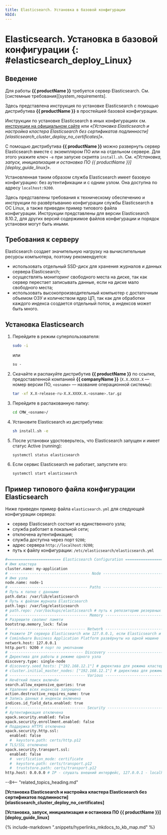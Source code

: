 ```yaml
---
title: Elasticsearch. Установка в базовой конфигурации
kbId: 
---
```


# Elasticsearch. Установка в базовой конфигурации {: #elasticsearch_deploy_Linux}

## Введение

Для работы **{{ productName }}** требуется сервер Elasticsearch. См. [системные требования][system_requirements].

Здесь представлена инструкция по установке Elasticsearch с помощью дистрибутива **{{ productName }}** в простейшей базовой конфигурации.

Инструкции по установке Elasticsearch в иных конфигурациях см. [инструкции на официальном сайте](https://www.elastic.co/guide/en/elasticsearch/reference/current/targz.html) или _«[Установка Elasticsearch и настройка кластера Elasticsearch без сертификатов подлинности][elasticsearch_cluster_deploy_no_certificates]»_.

С помощью дистрибутива **{{ productName }}** можно развернуть сервер Elasticsearch вместе с экземпляром ПО или на отдельном сервере. Для этого укажите ключ `-e` при запуске скрипта `install.sh`. См. _«[Установка, запуск, инициализация и остановка ПО {{ productName }}][deploy_guide_linux]»_.

Установленная таким образом служба Elasticsearch имеет базовую конфигурацию: без аутентификации и с одним узлом. Она доступна по адресу `localhost:9200`.

Здесь представлены требования к техническому обеспечению и инструкции по развёртыванию конфигурации службы Elasticsearch в ОС Linux, а также приведен пример типового файла конфигурации. Инструкции представлены для версии Elasticsearch 8.10.2, для других версий содержимое файлов конфигурации и порядок установки могут быть иными.

## Требования к серверу

Elasticsearch создает значительную нагрузку на вычислительные ресурсы компьютера, поэтому рекомендуется:

- использовать отдельный SSD-диск для хранения журналов и данных сервера Elasticsearch;
- осуществлять мониторинг свободного места на диске, так как сервер перестает записывать данные, если на диске мало свободного места;
- использовать высокопроизводительный компьютер с достаточным объемом ОЗУ и количеством ядер ЦП, так как для обработки каждого индекса создается отдельный поток, а индексов может быть много.

## Установка Elasticsearch

1. Перейдите в режим суперпользователя:

    ``` sh
    sudo -i
    ```

    или

    ``` sh
    su -
    ```

2. Скачайте и распакуйте дистрибутив **{{ productName }}** по ссылке, предоставленной компанией **{{ companyName }}** (`X.X.XXXX.X` — номер версии ПО, `<osname>` — название операционной системы):

    ``` sh
    tar -xf X.X-release-ru-X.X.XXXX.X.<osname>.tar.gz
    ```

3. Перейдите в распакованную папку:

    ``` sh
    cd CMW_<osname>/
    ```

4. Установите Elasticsearch из дистрибутива:

    ``` sh
    sh install.sh -e 
    ```

5. После установки удостоверьтесь, что Elasticsearch запущен и имеет статус Active (running):

    ``` sh
    systemctl status elasticsearch
    ```

6. Если сервис Elasticsearch не работает, запустите его:

    ``` sh
    systemctl start elasticsearch
    ```


## Пример типового файла конфигурации Elasticsearch

Ниже приведен пример файла `elasticsearch.yml` для следующей конфигурации сервера:

- сервер Elasticsearch состоит из единственного узла;
- служба работает в локальной сети;
- отключена аутентификация;
- служба доступна через порт `9200`;
- адрес сервера `http://localhost:9200`;
- путь к файлу конфигурации: `/etc/elasticsearch/elasticsearch.yml`

``` sh
#======================== Elasticsearch Configuration =========================
# Имя кластера
cluster.name: my-application
# ------------------------------------ Node ------------------------------------
# Имя узла
node.name: node-1
# ----------------------------------- Paths ------------------------------------
# Путь к папке с данными
path.data: /var/lib/elasticsearch
# Путь к файлам журнала Elasticsearch
path.logs: /var/log/elasticsearch
# path.repo: /var/backups/elasticsearch # путь к репозиторию резервных копий Elasticsearch
# ----------------------------------- Memory -----------------------------------
# Разрешите свопинг памяти
bootstrap.memory_lock: false
# ---------------------------------- Network -----------------------------------
# Укажите IP сервера Elasticsearch или 127.0.0.1, если Elasticsearch и 
# Comindware Business Application Platform развёрнуты на одной машине
network.host: 127.0.0.1  
http.port: 9200 # порт по умолчанию
# --------------------------------- Discovery ----------------------------------
# Директива для работы в режиме одного узла
discovery.type: single-node
# discovery.seed_hosts: ["192.168.12.1"] # директива для режима кластера
# cluster.initial_master_nodes: ["192.168.12.1"] # директива для режима кластера
# ---------------------------------- Various -----------------------------------
# Нечёткий поиск включён
search.allow_expensive_queries: true
# Удаление всех индексов запрещено
action.destructive_requires_name: true
# Запись данных в индексы включена
indices.id_field_data.enabled: true
# ---------------------------------- Security ----------------------------------
# Аутентификация отключена
xpack.security.enabled: false
xpack.security.enrollment.enabled: false
# Поддержка HTTPS отключена
xpack.security.http.ssl:
  enabled: false
  #  keystore.path: certs/http.p12
# TLS/SSL отключено
xpack.security.transport.ssl:
  enabled: false
  #  verification_mode: certificate
  #  keystore.path: certs/transport.p12
  #  truststore.path: certs/transport.p12
http.host: 0.0.0.0 # IP - слушать внешний интерфейс, 127.0.0.1 - localhost, 0.0.0.0 - все
```

--8<-- "related_topics_heading.md"

**[Установка Elasticsearch и настройка кластера Elasticsearch без сертификатов подлинности][elasticsearch_cluster_deploy_no_certificates]**

**[Установка, запуск, инициализация и остановка ПО {{ productName }}][deploy_guide_linux]**

{% include-markdown ".snippets/hyperlinks_mkdocs_to_kb_map.md" %}
